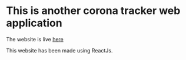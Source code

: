 # This is another corona tracker web application

The website is live [here](https://corona-tracker-99.netlify.app)

This website has been made using ReactJs.
